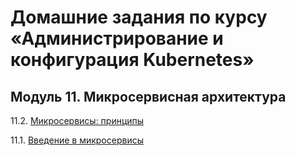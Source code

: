# Домашние задания по курсу «Администрирование и конфигурация Kubernetes»


## Модуль 11. Микросервисная архитектура

11.2. [Микросервисы: принципы](./11-microservices-02-principles/README.md)

11.1. [Введение в микросервисы](./11-microservices-01-intro/README.md)
